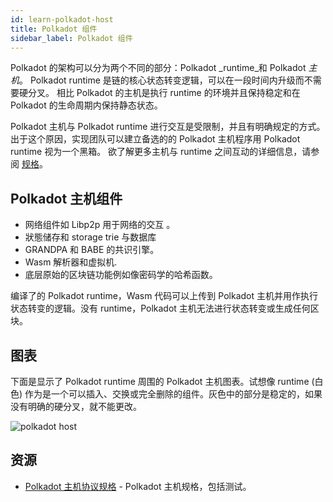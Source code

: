 ```yaml
---
id: learn-polkadot-host
title: Polkadot 组件
sidebar_label: Polkadot 组件
---
```


Polkadot 的架构可以分为两个不同的部分：Polkadot _runtime_和 Polkadot _主机_。 Polkadot runtime 是链的核心状态转变逻辑，可以在一段时间内升级而不需要硬分叉。 相比 Polkadot 的主机是执行 runtime 的环境并且保持稳定和在 Polkadot 的生命周期内保持静态状态。

Polkadot 主机与 Polkadot runtime 进行交互是受限制，并且有明确规定的方式。出于这个原因，实现团队可以建立备选的的 Polkadot 主机程序用 Polkadot runtime 视为一个黑箱。 欲了解更多主机与 runtime 之间互动的详细信息，请参阅 [规格](https://github.com/w3f/polkadot-spec/blob/master/runtime-environment-spec/polkadot_re_spec.pdf)。

## Polkadot 主机组件

- 网络组件如 Libp2p 用于网络的交互 。
- 狀態储存和 storage trie 与数据库
- GRANDPA 和 BABE 的共识引擎。
- Wasm 解析器和虚拟机.
- 底层原始的区块链功能例如像密码学的哈希函数。

编译了的 Polkadot runtime，Wasm 代码可以上传到 Polkadot 主机并用作执行状态转变的逻辑。没有 runtime，Polkadot 主机无法进行状态转变或生成任何区块。

## 图表

下面是显示了 Polkadot runtime 周围的 Polkadot 主机图表。试想像 runtime (白色) 作为是一个可以插入、交换或完全删除的组件。灰色中的部分是稳定的，如果没有明确的硬分叉，就不能更改。

![polkadot host](assets/updated_pre.png)

## 资源

- [Polkadot 主机协议规格](https://github.com/w3f/polkadot-spec) - Polkadot 主机规格，包括测试。
